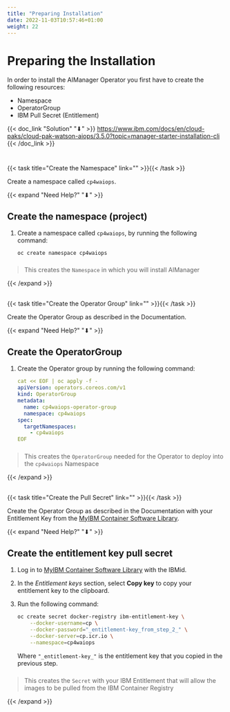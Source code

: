 ```yaml
---
title: "Preparing Installation"
date: 2022-11-03T10:57:46+01:00
weight: 22
---
```


# Preparing the Installation

In order to install the AIManager Operator you first have to create the following resources:
- Namespace
- OperatorGroup
- IBM Pull Secret (Entitlement)

{{< doc_link "Solution" "⬇" >}}
https://www.ibm.com/docs/en/cloud-paks/cloud-pak-watson-aiops/3.5.0?topic=manager-starter-installation-cli
{{< /doc_link >}}

# 


{{< task title="Create the Namespace" link="" >}}{{< /task >}}

Create a namespace called `cp4waiops`.

{{< expand "Need Help?" "⬇" >}}

## Create the namespace (project)


1. Create a namespace called `cp4waiops`, by running the following command:

	```
	oc create namespace cp4waiops
    ```

###

> This creates the `Namespace` in which you will install AIManager

{{< /expand >}}


##






{{< task title="Create the Operator Group" link="" >}}{{< /task >}}

Create the Operator Group as described in the Documentation.

{{< expand "Need Help?" "⬇" >}}



## Create the OperatorGroup




1. Create the Operator group by running the following command:

	```yaml
	cat << EOF | oc apply -f -
	apiVersion: operators.coreos.com/v1
	kind: OperatorGroup
	metadata:
	  name: cp4waiops-operator-group
	  namespace: cp4waiops
	spec:
	  targetNamespaces:
	    - cp4waiops
	EOF
    ```

###

> This creates the `OperatorGroup` needed for the Operator to deploy into the `cp4waiops` Namespace




{{< /expand >}}

##





{{< task title="Create the Pull Secret" link="" >}}{{< /task >}}


Create the Operator Group as described in the Documentation with your Entitlement Key from the [MyIBM Container Software Library](https://myibm.ibm.com/products-services/containerlibrary).

{{< expand "Need Help?" "⬇" >}}



## Create the entitlement key pull secret



1. Log in to [MyIBM Container Software Library](https://myibm.ibm.com/products-services/containerlibrary) with the IBMid.

2. In the *Entitlement keys* section, select **Copy key** to copy your entitlement key to the clipboard.

3. Run the following command:

   ```bash
   oc create secret docker-registry ibm-entitlement-key \
       --docker-username=cp \
       --docker-password="_entitlement-key_from_step_2_" \
       --docker-server=cp.icr.io \
       --namespace=cp4waiops
   ```

    Where `"_entitlement-key_"` is the entitlement key that you copied in the previous step.

###

> This creates the `Secret` with your IBM Entitlement that will allow the images to be pulled from the IBM Container Registry

{{< /expand >}}



